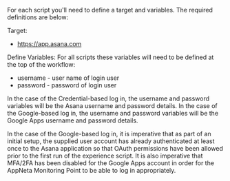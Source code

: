 For each script you'll need to define a target and variables. The required definitions are below:

Target:
- https://app.asana.com
  
Define Variables:
For all scripts these variables will need to be defined at the top of the workflow: 
- username - user name of login user
- password - password of login user

In the case of the Credential-based log in, the username and password variables will be the Asana username and password details. In the case of the Google-based log in, the username and password variables will be the Google Apps username and password details.

In the case of the Google-based log in, it is imperative that as part of an initial setup, the supplied user account has already authenticated at least once to the Asana application so that OAuth permissions have been allowed prior to the first run of the experience script. It is also imperative that MFA/2FA has been disabled for the Google Apps account in order for the AppNeta Monitoring Point to be able to log in appropriately.
